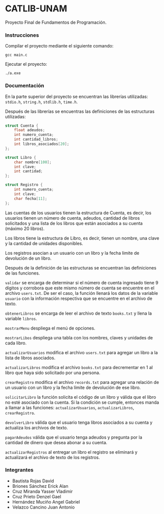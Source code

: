 # CATLIB-UNAM

Proyecto Final de Fundamentos de Programación.

### Instrucciones
Compilar el proyecto mediante el siguiente comando:
```
gcc main.c
```
Ejecutar el proyecto:
```
./a.exe
```

### Documentación
En la parte superior del proyecto se encuentran las librerías utilizadas: `stdio.h`, `string.h`, `stdlib.h`, `time.h`. 

Después de las librerías se encuentras las definiciones de las estructuras utilizadas:
```c
struct Cuenta {
    float adeudos;
    int numero_cuenta;
    int cantidad_libros;
    int libros_asociados[20];
};

struct Libro {
    char nombre[100];
    int clave;
    int cantidad;
};

struct Registro {
    int numero_cuenta;
    int clave;
    char fecha[11];
};

```
Las cuentas de los usuarios tienen la estructura de Cuenta, es decir, los usuarios tienen un número de cuenta, adeudos, cantidad de libros solicitados y una lista de los libros que están asociados a su cuenta (máximo 20 libros).

Los libros tiene la estructura de Libro, es decir, tienen un nombre, una clave y la cantidad de unidades disponibles.

Los registros asocian a un usuario con un libro y la fecha límite de devolución de un libro.

Después de la definición de las estructuras se encuentran las definiciones de las funciones.

`validar` se encarga de determinar si el número de cuenta ingresado tiene 9 dígitos y corrobora que este mismo número de cuenta se encuentre en el archivo `users.txt`. De ser el caso, la función llenará los datos de la variable `usuario` con la información respectiva que se encuentre en el archivo de texto.

`obtenerLibros` se encarga de leer el archivo de texto `books.txt` y llena la variable `libros`.

`mostrarMenu` despliega el menú de opciones.

`mostrarLibos` despliega una tabla con los nombres, claves y unidades de cada libro.

`actualizarUsuarios` modifica el archivo `users.txt` para agregar un libro a la lista de libros asociados.

`actualizarLibros` modifica el archivo `books.txt` para decrementar en 1 al libro que haya sido solicitado por una persona.

`crearRegistro` modifica el archivo `records.txt` para agregar una relación de un usuario con un libro y la fecha límite de devolución de ese libro.

`solicitarLibro` la función solicita el código de un libro y válida que el libro no esté asociado con la cuenta. Si la condición se cumple, entonces manda a llamar a las funciones: `actualizarUsuarios`, `actualizarLibros`, `crearRegistro`.

`devolverLibro` válida que el usuario tenga libros asociados a su cuenta y actualiza los archivos de texto.

`pagarAdeudos` válida que el usuario tenga adeudos y pregunta por la cantidad de dinero que desea abonar a su cuenta.

`actualizarRegistros` al entregar un libro el registro se eliminará y actualizará el archivo de texto de los registros.

### Integrantes
* Bautista Rojas David
* Briones Sánchez Erick Alan
* Cruz Miranda Yasser Vladimir
* Cruz Prieto Denzel Gael
* Hernández Muciño Angel Gabriel
* Velazco Cancino Juan Antonio